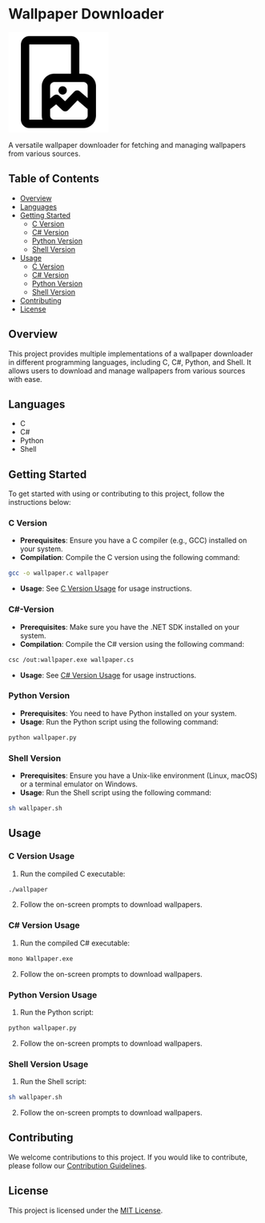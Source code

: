 # Wallpaper Downloader

<img src="wallpaper.png" alt="Project Logo" width="200"/>

A versatile wallpaper downloader for fetching and managing wallpapers from various sources.

## Table of Contents

- [Overview](#overview)
- [Languages](#languages)
- [Getting Started](#getting-started)
  - [C Version](#c-version)
  - [C# Version](#c-version)
  - [Python Version](#python-version)
  - [Shell Version](#shell-version)
- [Usage](#usage)
  - [C Version](#c-version-usage)
  - [C# Version](#csharp-version-usage)
  - [Python Version](#python-version-usage)
  - [Shell Version](#shell-version-usage)
- [Contributing](#contributing)
- [License](#license)

## Overview

This project provides multiple implementations of a wallpaper downloader in different programming languages, including C, C#, Python, and Shell. It allows users to download and manage wallpapers from various sources with ease.

## Languages

- C
- C#
- Python
- Shell

## Getting Started

To get started with using or contributing to this project, follow the instructions below:

### C Version

- **Prerequisites**: Ensure you have a C compiler (e.g., GCC) installed on your system.
- **Compilation**: Compile the C version using the following command:
```sh
gcc -o wallpaper.c wallpaper
```
- **Usage**: See [C Version Usage](#c-version) for usage instructions.

### C#-Version

- **Prerequisites**: Make sure you have the .NET SDK installed on your system.
- **Compilation**: Compile the C# version using the following command:
```sh
csc /out:wallpaper.exe wallpaper.cs
```

- **Usage**: See [C# Version Usage](#csharp-version-usage) for usage instructions.

### Python Version

- **Prerequisites**: You need to have Python installed on your system.
- **Usage**: Run the Python script using the following command:
```sh
python wallpaper.py
```

### Shell Version

- **Prerequisites**: Ensure you have a Unix-like environment (Linux, macOS) or a terminal emulator on Windows.
- **Usage**: Run the Shell script using the following command:
```sh
sh wallpaper.sh
```
## Usage

### C Version Usage

1. Run the compiled C executable:
```sh
./wallpaper
```
2. Follow the on-screen prompts to download wallpapers.

### C# Version Usage

1. Run the compiled C# executable:
```sh
mono Wallpaper.exe
```
2. Follow the on-screen prompts to download wallpapers.

### Python Version Usage

1. Run the Python script:
```sh
python wallpaper.py
```
2. Follow the on-screen prompts to download wallpapers.

### Shell Version Usage

1. Run the Shell script:
```sh
sh wallpaper.sh
```
2. Follow the on-screen prompts to download wallpapers.

## Contributing

We welcome contributions to this project. If you would like to contribute, please follow our [Contribution Guidelines](CONTRIBUTING.md).

## License

This project is licensed under the [MIT License](LICENSE).

